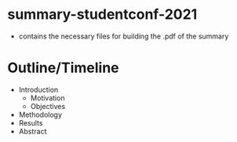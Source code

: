 # summary-studentconf-2021

* contains the necessary files for building the .pdf of the summary


# Outline/Timeline

* Introduction
	- Motivation
	- Objectives
* Methodology
* Results
* Abstract

